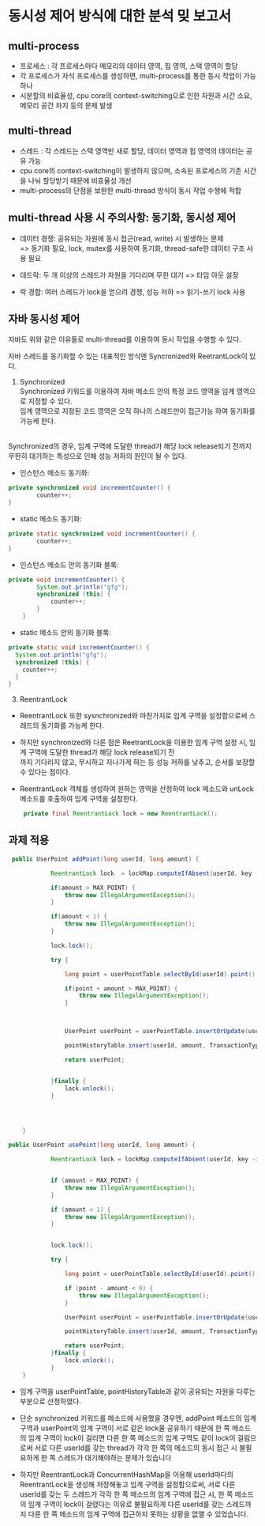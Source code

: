 # 동시성 제어 방식에 대한 분석 밎 보고서

## multi-process 
* 프로세스 : 각 프로세스마다 메모리의 데이터 영역, 힙 영역, 스택 영역이 할당
* 각 프로세스가 자식 프로세스를 생성하면, multi-process를 통한 동시 작업이 가능하나 
* 시분할의 비효율성, cpu core의 context-switching으로 인한 자원과 시간 소요, 메모리 공간 차지 등의 문제 발생

## multi-thread 
* 스레드 : 각 스레드는 스택 영역만 새로 할당, 데이터 영역과 힙 영역의 데이터는 공유 가능
* cpu core의 context-switching이 발생하지 않으며, 소속된 프로세스의 기존 시간을 나눠 할당받기 때문에 비효율성 개선
* multi-process의 단점을 보완한 multi-thread 방식이 동시 작업 수행에 적합

## multi-thread 사용 시 주의사항: 동기화, 동시성 제어 
* 데이터 경쟁: 공유되는 자원에 동시 접근(read, write) 시 발생하는 문제<br>
  => 동기화 필요, lock, mutex를 사용하여 동기화, thread-safe한 데이터 구조 사용 필요

* 데드락: 두 개 이상의 스레드가 자원을 기다리며 무한 대기
  => 타임 아웃 설정
* 락 경합: 여러 스레드가 lock을 얻으려 경쟁, 성능 저하
  => 읽기-쓰기 lock 사용

## 자바 동시성 제어 
자바도 위와 같은 이유들로 multi-thread를 이용하여 동시 작업을 수행할 수 있다.<br>

자바 스레드를 동기화할 수 있는 대표적인 방식엔 Syncronized와 ReetrantLock이 있다.

1. Synchronized<br>
Synchronized 키워드를 이용하여 자바 메소드 안의 특정 코드 영역을 임계 영역으로 지정할 수 있다. <br>
임계 영역으로 지정된 코드 영역은 오직 하나의 스레드만이 접근가능 하여 동기화를 가능케 한다.
<br>
Synchronized의 경우, 임계 구역에 도달한 thread가 해당 lock release되기 전까지 무한히 대기하는 특성으로 인해
성능 저하의 원인이 될 수 있다.

* 인스턴스 메소드 동기화: 
```java
private synchronized void incrementCounter() {
		counter++;
}
```
* static 메소드 동기화: 
```java
private static synchronized void incrementCounter() {
		counter++;
}
```
* 인스턴스 메소드 안의 동기화 블록: 
```java
private void incrementCounter() {
		System.out.println("gfg");
		synchronized (this) {
			counter++;
		}
	}
```
* static 메소드 안의 동기화 블록: 

```java
private static void incrementCounter() {
  System.out.println("gfg");
  synchronized (this) {
    counter++;
  }
}
```

3. ReentrantLock

* ReentrantLock 또한 sysnchronized와 마찬가지로 임계 구역을 설정함으로써 스레드의 동기화를 가능케 한다.
* 하지만 synchronized와 다른 점은 ReetrantLock을 이용한 임계 구역 설정 시, 임계 구역에 도달한 thread가 해당 lock release되기 전<br>
까지 기다리지 않고, 무시하고 지나가게 하는 등 성능 저하를 낮추고, 순서를 보장할 수 있다는 점이다.
* ReentrantLock 객체를 생성하여 원하는 영역을 산정하여 lock 메소드와 unLock 메소드를 호출하여 임계 구역을 설정한다.
  
  ```java
   private final ReentrantLock lock = new ReentrantLock();
  ```

## 과제 적용

```java
 public UserPoint addPoint(long userId, long amount) {

            ReentrantLock lock  = lockMap.computeIfAbsent(userId, key -> new ReentrantLock());

            if(amount > MAX_POINT) {
                throw new IllegalArgumentException();
            }

            if(amount < 1) {
                throw new IllegalArgumentException();
            }

            lock.lock();

            try {

                long point = userPointTable.selectById(userId).point();

                if(point + amount > MAX_POINT) {
                    throw new IllegalArgumentException();
                }



                UserPoint userPoint = userPointTable.insertOrUpdate(userId, point + amount);

                pointHistoryTable.insert(userId, amount, TransactionType.CHARGE, userPoint.updateMillis());

                return userPoint;


            }finally {
                lock.unlock();
            }




    }
```

```java
public UserPoint usePoint(long userId, long amount) {

            ReentrantLock lock = lockMap.computeIfAbsent(userId, key -> new ReentrantLock());


            if (amount > MAX_POINT) {
                throw new IllegalArgumentException();
            }

            if (amount < 1) {
                throw new IllegalArgumentException();
            }


            lock.lock();

            try {

                long point = userPointTable.selectById(userId).point();

                if (point - amount < 0) {
                    throw new IllegalArgumentException();
                }

                UserPoint userPoint = userPointTable.insertOrUpdate(userId, point - amount);

                pointHistoryTable.insert(userId, amount, TransactionType.USE, userPoint.updateMillis());

                return userPoint;
            }finally {
                lock.unlock();
            }
    }

```

* 임계 구역을 userPointTable, pointHistoryTable과 같이 공유되는 자원을 다루는 부분으로 산정하였다.

* 단순 synchronized 키워드를 메소드에 사용했을 경우엔, addPoint 메소드의 임계구역과 userPoint의 임계 구역이 서로 같은 lock울 공유하기 때문에
  한 쪽 메소드의 임계 구역이 lock이 걸리면 다른 한 쪽 메소드의 임계 구역도 같이 lock이 걸림으로써 서로 다른 userId를 갖는 thread가 각각 한 쪽의 메소드의
  동시 접근 시 불필요하게 한 쪽 스레드가 대기해야하는 문제가 있습니다
* 하지만 ReentrantLock과 ConcurrentHashMap을 이용해 userId마다의 ReentrantLock을 생성해 저장해놓고 임계 구역을 설정함으로써, 서로 다른 userId를 갖는 두 스레드가
  각각 한 쪽 메소드의 임계 구역에 접근 시, 한 쪽 메소드의 임계 구역이 lock이 걸렸다는 이유로 불필요하게 다른 userId를 갖는 스레드까지 다른 한 쪽 메소드의 임계 구역에 접근하지 
  못하는 상황을 없앨 수 있었습니다. 



